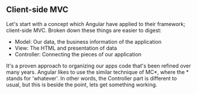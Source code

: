 ## Client-side MVC

Let's start with a concept which Angular have applied to their framework; client-side MVC. Broken down these things are easier to digest:

* Model: Our data, the business information of the application
* View: The HTML and presentation of data
* Controller: Connecting the pieces of our application

It's a proven approach to organizing our apps code that's been refined over many years. Angular likes to use the similar technique of MC*, where the * stands for 'whatever'.  In other words, the Controller part is different to usual, but this is beside the point, lets get something working.